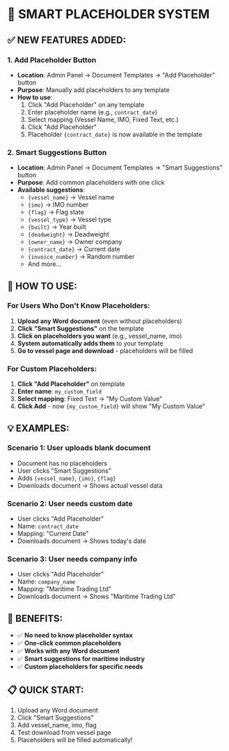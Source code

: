 # 🧠 SMART PLACEHOLDER SYSTEM

## ✅ NEW FEATURES ADDED:

### **1. Add Placeholder Button**
- **Location**: Admin Panel → Document Templates → "Add Placeholder" button
- **Purpose**: Manually add placeholders to any template
- **How to use**:
  1. Click "Add Placeholder" on any template
  2. Enter placeholder name (e.g., `contract_date`)
  3. Select mapping (Vessel Name, IMO, Fixed Text, etc.)
  4. Click "Add Placeholder"
  5. Placeholder `{contract_date}` is now available in the template

### **2. Smart Suggestions Button**
- **Location**: Admin Panel → Document Templates → "Smart Suggestions" button  
- **Purpose**: Add common placeholders with one click
- **Available suggestions**:
  - `{vessel_name}` → Vessel name
  - `{imo}` → IMO number
  - `{flag}` → Flag state
  - `{vessel_type}` → Vessel type
  - `{built}` → Year built
  - `{deadweight}` → Deadweight
  - `{owner_name}` → Owner company
  - `{contract_date}` → Current date
  - `{invoice_number}` → Random number
  - And more...

## 🎯 HOW TO USE:

### **For Users Who Don't Know Placeholders:**

1. **Upload any Word document** (even without placeholders)
2. **Click "Smart Suggestions"** on the template
3. **Click on placeholders you want** (e.g., vessel_name, imo)
4. **System automatically adds them** to your template
5. **Go to vessel page and download** - placeholders will be filled

### **For Custom Placeholders:**

1. **Click "Add Placeholder"** on template
2. **Enter name**: `my_custom_field`
3. **Select mapping**: Fixed Text → "My Custom Value"
4. **Click Add** - now `{my_custom_field}` will show "My Custom Value"

## 💡 EXAMPLES:

### **Scenario 1: User uploads blank document**
- Document has no placeholders
- User clicks "Smart Suggestions"
- Adds `{vessel_name}`, `{imo}`, `{flag}`
- Downloads document → Shows actual vessel data

### **Scenario 2: User needs custom date**
- User clicks "Add Placeholder"
- Name: `contract_date`
- Mapping: "Current Date"
- Downloads document → Shows today's date

### **Scenario 3: User needs company info**
- User clicks "Add Placeholder"  
- Name: `company_name`
- Mapping: "Maritime Trading Ltd"
- Downloads document → Shows "Maritime Trading Ltd"

## 🚀 BENEFITS:

- ✅ **No need to know placeholder syntax**
- ✅ **One-click common placeholders**
- ✅ **Works with any Word document**
- ✅ **Smart suggestions for maritime industry**
- ✅ **Custom placeholders for specific needs**

## 📋 QUICK START:

1. Upload any Word document
2. Click "Smart Suggestions"
3. Add vessel_name, imo, flag
4. Test download from vessel page
5. Placeholders will be filled automatically!